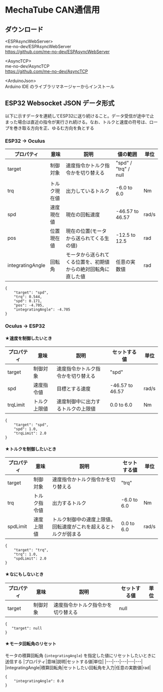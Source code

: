# MechaTube CAN通信用

## ダウンロード

\<ESPAsyncWebServer\> <br>
me-no-dev/ESPAsyncWebServer<br>
https://github.com/me-no-dev/ESPAsyncWebServer<br>

\<AsyncTCP\> <br>
me-no-dev/AsyncTCP<br>
https://github.com/me-no-dev/AsyncTCP<br>

\<ArduinoJson\> <br>
Arduino IDE のライブラリマネージャーからインストール

## ESP32 Websocket JSON データ形式
以下に示すデータを連続してESP32に送り続けること。データ受信が途中で止まった場合は直近の指令が実行され続ける。なお、トルクと速度の符号は、ロープを巻き取る方向を正、ゆるむ方向を負とする

### ESP32 -> Oculus
|プロパティ|意味|説明|値の範囲|単位|
|---|---|---|---|---|
|target|制御対象|速度指令かトルク指令かを切り替える|"spd" / "trq" / null||
|trq|トルク現在値|出力しているトルク|-6.0 to 6.0|Nm|
|spd|速度現在値|現在の回転速度|-46.57 to 46.57|rad/s|
|pos|位置現在値|現在の位置(モータから送られてくる生の値)|-12.5 to 12.5|rad|
|integratingAngle|回転角|モータから送られてくる位置を、初期値からの絶対回転角に直した値|任意の実数値|rad
```jsonc
{
    "target": "spd",
    "trq": 0.544,
    "spd": 0.171,
    "pos": -4.705,
    "integratingAngle": -4.705
}
```

### Oculus -> ESP32
#### ★速度を制御したいとき
|プロパティ|意味|説明|セットする値|単位|
|---|---|---|---|---|
|target|制御対象|速度指令かトルク指令かを切り替える|"spd"||
|spd|速度指令値|目標とする速度|-46.57 to 46.57|rad/s|
|trqLimit|トルク上限値|速度制御中に出力するトルクの上限値|0.0 to 6.0|Nm|
```jsonc
{
    "target": "spd",
    "spd": 1.0,
    "trqLimit": 2.0
}
```

#### ★トルクを制御したいとき
|プロパティ|意味|説明|セットする値|単位|
|---|---|---|---|---|
|target|制御対象|速度指令かトルク指令かを切り替える|"trq"||
|trq|トルク指令値|出力するトルク|-6.0 to 6.0|Nm|
|spdLimit|速度上限値|トルク制御中の速度上限値。回転速度がこれを超えるとトルクが弱まる|0.0 to 6.0|rad/s|
```jsonc
{
    "target": "trq",
    "trq": 1.0,
    "spdLimit": 2.0
}
```

#### ★なにもしないとき
|プロパティ|意味|説明|セットする値|単位|
|---|---|---|---|---|
|target|制御対象|速度指令かトルク指令かを切り替える|null||
```jsonc
{
   "target": null 
}
```

#### ★モータ回転角のリセット
モータの積算回転角 (`integratingAngle`) を指定した値にリセットしたいときに送信する
|プロパティ|意味|説明|セットする値|単位|
|---|---|---|---|---|
|integratingAngle|積算回転角|セットしたい回転角を入力|任意の実数値|rad|
```jsonc
{
    "integratingAngle": 0.0
}
```